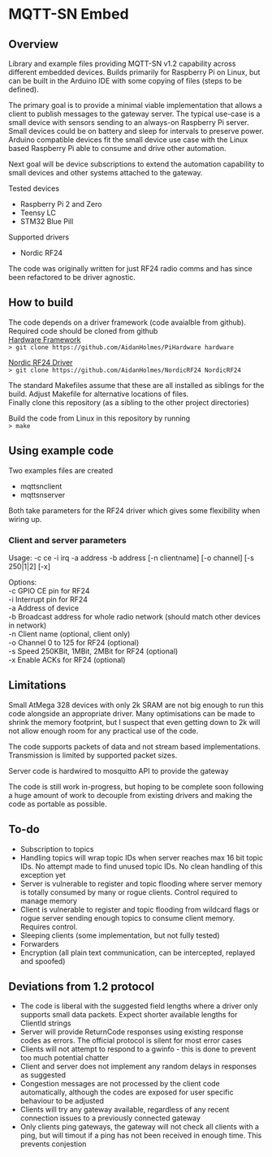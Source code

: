 # MQTT-SN Embed
## Overview

Library and example files providing MQTT-SN v1.2 capability across different embedded devices.
Builds primarily for Raspberry Pi on Linux, but can be built in the Arduino IDE with some copying of files (steps to be defined).

The primary goal is to provide a minimal viable implementation that allows a client to publish messages to the gateway server. The typical use-case is a small device with sensors sending to an always-on Raspberry Pi server. Small devices could be on battery and sleep for intervals to preserve power. Arduino compatible devices fit the small device use case with the Linux based Raspberry Pi able to consume and drive other automation.

Next goal will be device subscriptions to extend the automation capability to small devices and other systems attached to the gateway.

Tested devices
* Raspberry Pi 2 and Zero
* Teensy LC
* STM32 Blue Pill

Supported drivers
* Nordic RF24

The code was originally written for just RF24 radio comms and has since been refactored to be driver agnostic.

## How to build
The code depends on a driver framework (code avaialble from github).  
Required code should be cloned from github  
[Hardware Framework](https://github.com/AidanHolmes/PiHardware)  
`> git clone https://github.com/AidanHolmes/PiHardware hardware`

[Nordic RF24 Driver](https://github.com/AidanHolmes/NordicRF24)  
`> git clone https://github.com/AidanHolmes/NordicRF24 NordicRF24`

The standard Makefiles assume that these are all installed as siblings for the build. Adjust Makefile for alternative locations of files.  
Finally clone this repository (as a sibling to the other project directories)

Build the code from Linux in this repository by running  
`> make`

## Using example code
Two examples files are created
* mqttsnclient
* mqttsnserver

Both take parameters for the RF24 driver which gives some flexibility when wiring up. 

### Client and server parameters
Usage:  -c ce -i irq -a address -b address [-n clientname] [-o channel] [-s 250|1|2] [-x]

Options:  
-c GPIO CE pin for RF24  
-i Interrupt pin for RF24  
-a Address of device  
-b Broadcast address for whole radio network (should match other devices in network)  
-n Client name (optional, client only)  
-o Channel 0 to 125 for RF24 (optional)  
-s Speed 250KBit, 1MBit, 2MBit for RF24 (optional)  
-x Enable ACKs for RF24 (optional)  

## Limitations
Small AtMega 328 devices with only 2k SRAM are not big enough to run this code alongside an appropriate driver. Many optimisations can be made to shrink the memory footprint, but I suspect that even getting down to 2k will not allow enough room for any practical use of the code.

The code supports packets of data and not stream based implementations. Transmission is limited by supported packet sizes.

Server code is hardwired to mosquitto API to provide the gateway

The code is still work in-progress, but hoping to be complete soon following a huge amount of work to decouple from existing drivers and making the code as portable as possible.

## To-do
* Subscription to topics
* Handling topics will wrap topic IDs when server reaches max 16 bit topic IDs. No attempt made to find unused topic IDs. No clean handling of this exception yet
* Server is vulnerable to register and topic flooding where server memory is totally consumed by many or rogue clients. Control required to manage memory
* Client is vulnerable to register and topic flooding from wildcard flags or rogue server sending enough topics to consume client memory. Requires control. 
* Sleeping clients (some implementation, but not fully tested)
* Forwarders
* Encryption (all plain text communication, can be intercepted, replayed and spoofed)

## Deviations from 1.2 protocol
* The code is liberal with the suggested field lengths where a driver only supports small data packets. Expect shorter available lengths for ClientId strings
* Server will provide ReturnCode responses using existing response codes as errors. The official protocol is silent for most error cases
* Clients will not attempt to respond to a gwinfo - this is done to prevent too much potential chatter
* Client and server does not implement any random delays in responses as suggested
* Congestion messages are not processed by the client code automatically, although the codes are exposed for user specific behaviour to be adjusted
* Clients will try any gateway available, regardless of any recent connection issues to a previously connected gateway
* Only clients ping gateways, the gateway will not check all clients with a ping, but will timout if a ping has not been received in enough time. This prevents conjestion
